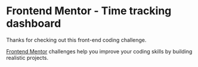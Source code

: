 # Frontend Mentor - Time tracking dashboard

Thanks for checking out this front-end coding challenge.

[Frontend Mentor](https://www.frontendmentor.io) challenges help you improve your coding skills by building realistic projects.

